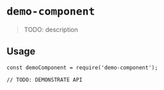 # `demo-component`

> TODO: description

## Usage

```
const demoComponent = require('demo-component');

// TODO: DEMONSTRATE API
```
